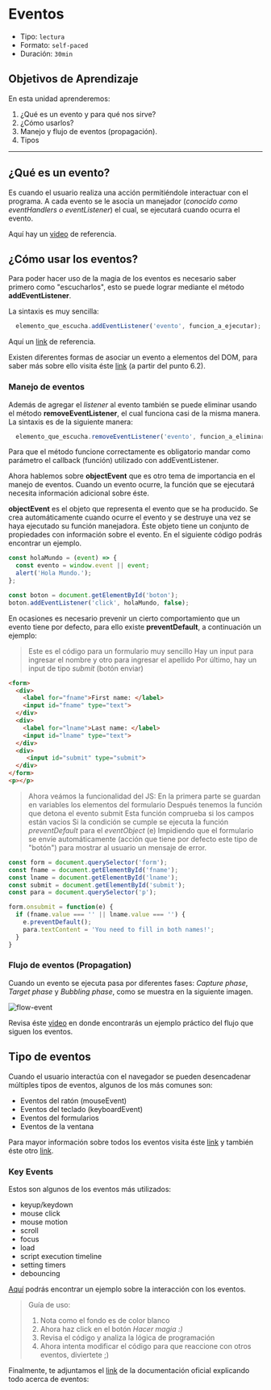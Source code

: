 # Eventos

- Tipo: `lectura`
- Formato: `self-paced`
- Duración: `30min`

## Objetivos de Aprendizaje

En esta unidad aprenderemos:

1. ¿Qué es un evento y para qué nos sirve?
2. ¿Cómo usarlos?
3. Manejo y flujo de eventos (propagación).
4. Tipos

***

## ¿Qué es un evento?

Es cuando el usuario realiza una acción permitiéndole interactuar con el
programa. A cada evento se le asocia un manejador (*conocido como eventHandlers
  o eventListener*) el cual, se ejecutará cuando ocurra el evento.

Aquí hay un [video](https://www.youtube.com/watch?v=gyICdb1iwII) de referencia.

## ¿Cómo usar los eventos?

Para poder hacer uso de la magia de los eventos es necesario saber primero como
"escucharlos", esto se puede lograr mediante el método __addEventListener__.

La sintaxis es muy sencilla:

```javascript
  elemento_que_escucha.addEventListener('evento', funcion_a_ejecutar);
```

Aquí un [link](http://www.codexexempla.org/curso/curso_4_3_e.php) de
referencia.

Existen diferentes formas de asociar un evento a elementos del DOM, para saber
más sobre ello visita éste [link](http://librosweb.es/libro/javascript/capitulo_6/modelo_basico_de_eventos_2.html)
(a partir del punto 6.2).

### Manejo de eventos

Además de agregar el *listener* al evento también se puede eliminar usando el
método __removeEventListener__, el cual funciona casi de la misma manera. La
sintaxis es de la siguiente manera:

```javascript
  elemento_que_escucha.removeEventListener('evento', funcion_a_eliminar);
```

Para que el método funcione correctamente es obligatorio mandar como parámetro
el callback (función) utilizado con addEventListener.

Ahora hablemos sobre __objectEvent__ que es otro tema de importancia en el
manejo de eventos. Cuando un evento ocurre, la función que se ejecutará
necesita información adicional sobre éste.

 __objectEvent__ es el objeto que representa el evento que se ha producido. Se
 crea automáticamente cuando ocurre el evento y se destruye una vez se haya
 ejecutado su función manejadora. Éste objeto tiene un conjunto de propiedades
 con información sobre el evento. En el siguiente código podrás encontrar un
 ejemplo.

```javascript
const holaMundo = (event) => {
  const evento = window.event || event;
  alert('Hola Mundo.');
};

const boton = document.getElementById('boton');
boton.addEventListener('click', holaMundo, false);
```

En ocasiones es necesario prevenir un cierto comportamiento que un evento tiene
por defecto, para ello existe __preventDefault__, a continuación un ejemplo:

> Este es el código para un formulario muy sencillo
> Hay un input para ingresar el nombre y otro para ingresar el apellido
> Por último, hay un input de tipo *submit* (botón enviar)

```html
<form>
  <div>
    <label for="fname">First name: </label>
    <input id="fname" type="text">
  </div>
  <div>
    <label for="lname">Last name: </label>
    <input id="lname" type="text">
  </div>
  <div>
     <input id="submit" type="submit">
  </div>
</form>
<p></p>
```

> Ahora veámos la funcionalidad del JS:
> En la primera parte se guardan en variables los elementos del formulario
> Después tenemos la función que detona el evento submit
> Esta función comprueba si los campos están vacios
> Si la condición se cumple se ejecuta la función *preventDefault* para el
*eventObject* (e)
> Impidiendo que el formulario se envíe automáticamente (acción que tiene por
defecto este tipo de "botón") para mostrar al usuario un mensaje de error.

```javascript
const form = document.querySelector('form');
const fname = document.getElementById('fname');
const lname = document.getElementById('lname');
const submit = document.getElementById('submit');
const para = document.querySelector('p');

form.onsubmit = function(e) {
  if (fname.value === '' || lname.value === '') {
    e.preventDefault();
    para.textContent = 'You need to fill in both names!';
  }
}
```

### Flujo de eventos (Propagation)

Cuando un evento se ejecuta pasa por diferentes fases: *Capture phase*, *Target
phase* y *Bubbling phase*, como se muestra en la siguiente imagen.

![flow-event](https://fotos.subefotos.com/c2bdbf4b16698bcaec0b705f4e422be2o.png)

Revisa éste [video](https://youtu.be/lgkqf6hldEk?t=15m5s) en donde encontrarás
un ejemplo práctico del flujo que siguen los eventos.

## Tipo de eventos

Cuando el usuario interactúa con el navegador se pueden desencadenar múltiples
tipos de eventos, algunos de los más comunes son:

- Eventos del ratón (mouseEvent)
- Eventos del teclado (keyboardEvent)
- Eventos del formularios
- Eventos de la ventana

Para mayor información sobre todos los eventos visita éste [link](https://sites.google.com/site/dwebtodojs/referencia/modelo-de-eventos-del-dom)
y también éste otro [link](https://es.khanacademy.org/computing/computer-programming/html-css-js/html-js-dom-events/a/dom-event-types).

### Key Events

Estos son algunos de los eventos más utilizados:

- keyup/keydown
- mouse click
- mouse motion
- scroll
- focus
- load
- script execution timeline
- setting timers
- debouncing

[Aquí](https://codepen.io/Inti_Developer/pen/EvGMKG) podrás encontrar un
ejemplo sobre la interacción con los eventos.

> Guía de uso:
>
> 1. Nota como el fondo es de color blanco
> 2. Ahora haz click en el botón *Hacer magia :)*
> 3. Revisa el código y analiza la lógica de programación
> 4. Ahora intenta modificar el código para que reaccione con otros eventos,
  diviertete ;)

Finalmente, te adjuntamos el [link](https://developer.mozilla.org/es/docs/Web/Reference/Events)
de la documentación oficial explicando todo acerca de eventos:
